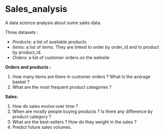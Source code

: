 # Sales_analysis
A data science analysis about some sales data.

Three datasets :
* *Products*: a list of available products
* *Items*: a list of items. They are linked to order by order_id and to product by product_id.
* *Orders*: a list of customer orders on the website

**Orders and products :**
1. How many items are there in customer orders ? What is the average basket ?
2. What are the most frequent product categories ?

**Sales:**
1. How do sales evolve over time ?
2. When are mostly people buying products ? Is there any difference by product category ?
3. What are the best-sellers ? How do they weight in the sales ?
4. Predict future sales volumes.
